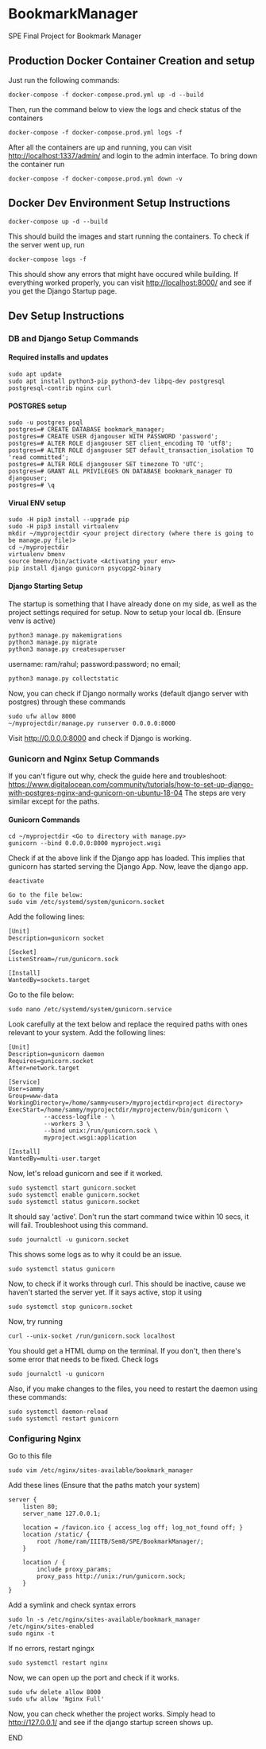# BookmarkManager

SPE Final Project for Bookmark Manager

## Production Docker Container Creation and setup

Just run the following commands:

```shell
docker-compose -f docker-compose.prod.yml up -d --build
```

Then, run the command below to view the logs and check status of the containers

```shell
docker-compose -f docker-compose.prod.yml logs -f
```

After all the containers are up and running, you can visit <http://localhost:1337/admin/> and login to the admin interface. To bring down the container run

```shell
docker-compose -f docker-compose.prod.yml down -v
```

## Docker Dev Environment Setup Instructions

```shell
docker-compose up -d --build
```

This should build the images and start running the containers.
To check if the server went up, run

```shell
docker-compose logs -f
```

This should show any errors that might have occured while building.
If everything worked properly, you can visit <http://localhost:8000/> and see if you get the Django Startup page.

## Dev Setup Instructions

### DB and Django Setup Commands

#### Required installs and updates

```shell
sudo apt update
sudo apt install python3-pip python3-dev libpq-dev postgresql postgresql-contrib nginx curl
```

#### POSTGRES setup

```shell
sudo -u postgres psql
postgres=# CREATE DATABASE bookmark_manager;
postgres=# CREATE USER djangouser WITH PASSWORD 'password';
postgres=# ALTER ROLE djangouser SET client_encoding TO 'utf8';
postgres=# ALTER ROLE djangouser SET default_transaction_isolation TO 'read committed';
postgres=# ALTER ROLE djangouser SET timezone TO 'UTC';
postgres=# GRANT ALL PRIVILEGES ON DATABASE bookmark_manager TO djangouser;
postgres=# \q
```

#### Virual ENV setup

```shell
sudo -H pip3 install --upgrade pip
sudo -H pip3 install virtualenv
mkdir ~/myprojectdir <your project directory (where there is going to be manage.py file)>
cd ~/myprojectdir
virtualenv bmenv
source bmenv/bin/activate <Activating your env>
pip install django gunicorn psycopg2-binary
```

#### Django Starting Setup

The startup is something that I have already done on my side, as well as the project settings required for setup.
Now to setup your local db. (Ensure venv is active)

```shell
python3 manage.py makemigrations
python3 manage.py migrate
python3 manage.py createsuperuser
```

username: ram/rahul; password:password; no email;

```shell
python3 manage.py collectstatic
```

Now, you can check if Django normally works (default django server with postgres) through these commands

```shell
sudo ufw allow 8000
~/myprojectdir/manage.py runserver 0.0.0.0:8000
```

Visit <http://0.0.0.0:8000> and check if Django is working.

### Gunicorn and Nginx Setup Commands

If you can't figure out why, check the guide here and troubleshoot: <https://www.digitalocean.com/community/tutorials/how-to-set-up-django-with-postgres-nginx-and-gunicorn-on-ubuntu-18-04>
The steps are very similar except for the paths.

#### Gunicorn Commands

```shell
cd ~/myprojectdir <Go to directory with manage.py>
gunicorn --bind 0.0.0.0:8000 myproject.wsgi
```

Check if at the above link if the Django app has loaded. This implies that gunicorn has started serving the Django App.
Now, leave the django app.

```shell
deactivate
```

```shell
Go to the file below:
sudo vim /etc/systemd/system/gunicorn.socket
```

Add the following lines:

```text
[Unit]
Description=gunicorn socket

[Socket]
ListenStream=/run/gunicorn.sock

[Install]
WantedBy=sockets.target
```

Go to the file below:

```shell
sudo nano /etc/systemd/system/gunicorn.service
```

Look carefully at the text below and replace the required paths with ones relevant to your system.
Add the following lines:

```text
[Unit]
Description=gunicorn daemon
Requires=gunicorn.socket
After=network.target

[Service]
User=sammy
Group=www-data
WorkingDirectory=/home/sammy<user>/myprojectdir<project directory>
ExecStart=/home/sammy/myprojectdir/myprojectenv/bin/gunicorn \
          --access-logfile - \
          --workers 3 \
          --bind unix:/run/gunicorn.sock \
          myproject.wsgi:application

[Install]
WantedBy=multi-user.target
```

Now, let's reload gunicorn and see if it worked.

```shell
sudo systemctl start gunicorn.socket
sudo systemctl enable gunicorn.socket
sudo systemctl status gunicorn.socket
```

It should say 'active'. Don't run the start command twice within 10 secs, it will fail.
Troubleshoot using this command.

```shell
sudo journalctl -u gunicorn.socket
```

This shows some logs as to why it could be an issue.

```shell
sudo systemctl status gunicorn
```

Now, to check if it works through curl.
This should be inactive, cause we haven't started the server yet. If it says active, stop it using

```shell
sudo systemctl stop gunicorn.socket
```

Now, try running

```shell
curl --unix-socket /run/gunicorn.sock localhost
```

You should get a HTML dump on the terminal. If you don't, then there's some error that needs to be fixed.
Check logs

```shell
sudo journalctl -u gunicorn
```

Also, if you make changes to the files, you need to restart the daemon using these commands:

```shell
sudo systemctl daemon-reload
sudo systemctl restart gunicorn
```

### Configuring Nginx

Go to this file

```shell
sudo vim /etc/nginx/sites-available/bookmark_manager
```

Add these lines (Ensure that the paths match your system)

```text
server {
    listen 80;
    server_name 127.0.0.1;

    location = /favicon.ico { access_log off; log_not_found off; }
    location /static/ {
        root /home/ram/IIITB/Sem8/SPE/BookmarkManager/;
    }

    location / {
        include proxy_params;
        proxy_pass http://unix:/run/gunicorn.sock;
    }
}
```

Add a symlink and check syntax errors

```shell
sudo ln -s /etc/nginx/sites-available/bookmark_manager /etc/nginx/sites-enabled
sudo nginx -t
```

If no errors, restart ngingx

```shell
sudo systemctl restart nginx
```

Now, we can open up the port and check if it works.

```shell
sudo ufw delete allow 8000
sudo ufw allow 'Nginx Full'
```

Now, you can check whether the project works. Simply head to <http://127.0.0.1/> and see if the django startup screen shows up.

END

